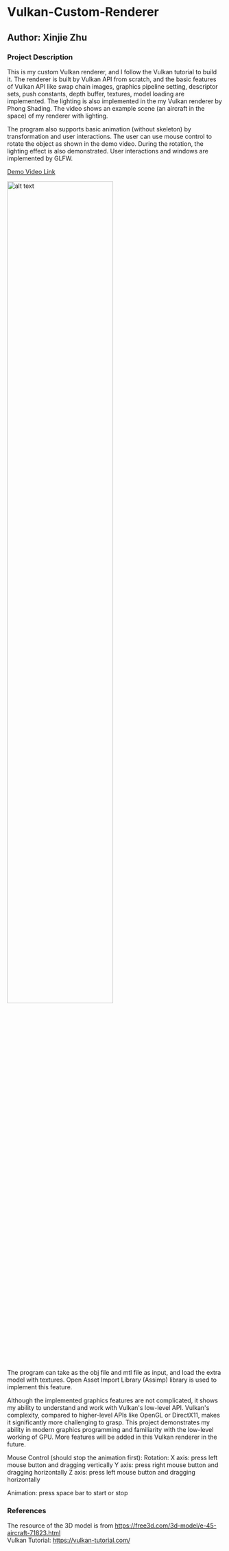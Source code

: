 # Vulkan-Custom-Renderer
## Author: Xinjie Zhu
### Project Description
This is my custom Vulkan renderer, and I follow the Vulkan tutorial to build it. The renderer is built by Vulkan API from scratch, and the basic features of Vulkan API like swap chain images, graphics pipeline setting, descriptor sets, push constants, depth buffer, textures, model loading are implemented. The lighting is also implemented in the my Vulkan renderer by Phong Shading. The video shows an example scene (an aircraft in the space) of my renderer with lighting.

The program also supports basic animation (without skeleton) by transformation and user interactions. The user can use mouse control to rotate the object as shown in the demo video. During the rotation, the lighting effect is also demonstrated. User interactions and windows are implemented by GLFW.

 <a href="https://drive.google.com/file/d/1VJtc-ZmQ090zXYX0K4FFk18HsWpiAg9_/view" table = "_blank"> Demo Video Link </a>

 
 <img src="./pictures/demoPicture.png" alt="alt text" width="70%" height="70%"/> 
 </br>
  </br>


The program can take as the obj file and mtl file as input, and load the extra model with textures. Open Asset Import Library (Assimp) library is used to implement this feature.

Although the implemented graphics features are not complicated, it shows my ability to understand and work with Vulkan's low-level API. Vulkan's complexity, compared to higher-level APIs like OpenGL or DirectX11, makes it significantly more challenging to grasp. This project demonstrates my ability in modern graphics programming and familiarity with the low-level working of GPU. More features will be added in this Vulkan renderer in the future.

Mouse Control (should stop the animation first): 
Rotation: X axis: press left mouse button and dragging vertically
          Y axis: press right mouse button and dragging horizontally 
          Z axis: press left mouse button and dragging horizontally

Animation: press space bar to start or stop

### References
The resource of the 3D model is from https://free3d.com/3d-model/e-45-aircraft-71823.html </br>
Vulkan Tutorial: https://vulkan-tutorial.com/

